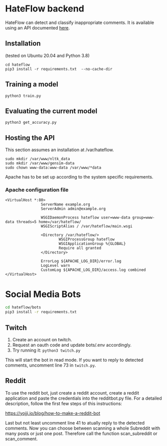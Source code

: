 # HateFlow backend
HateFlow can detect and classify inappropriate comments. It is available using an API documented [here](http://docs.hateflow.de).
## Installation
(tested on Ubuntu 20.04 and Python 3.8)

```shell
cd hateflow
pip3 install -r requirements.txt  --no-cache-dir
```

## Training a model
```shell
python3 train.py
```

## Evaluating the current model
```shell
python3 get_accuracy.py
```

## Hosting the API
This section assumes an installation at /var/hateflow.
```shell
sudo mkdir /var/www/nltk_data
sudo mkdir /var/www/gensim-data
sudo chown www-data:www-data /var/www/*data
```
Apache has to be set up according to the system specific requirements.
### Apache configuration file
```
<VirtualHost *:80>
                ServerName example.org
                ServerAdmin admin@example.org

                WSGIDaemonProcess hateflow user=www-data group=www-data threads=5 home=/var/hateflow/
                WSGIScriptAlias / /var/hateflow/main.wsgi

                <Directory /var/hateflow/>
                        WSGIProcessGroup hateflow
                        WSGIApplicationGroup %{GLOBAL}
                        Require all granted
                </Directory>

                ErrorLog ${APACHE_LOG_DIR}/error.log
                LogLevel warn
                CustomLog ${APACHE_LOG_DIR}/access.log combined
</VirtualHost>
```

# Social Media Bots
```bash
cd hateflow/bots
pip3 install -r requirements.txt
```
## Twitch
1. Create an account on twitch.
2. Request an oauth code and update bots/.env accordingly.
3. Try running it: `python3 twitch.py`

This will start the bot in read mode. If you want to reply to detected comments, uncomment line 73 in `twitch.py`.


## Reddit
To use the reddit bot, just create a reddit account, create a reddit application and paste the credentials into the redditbot.py file. For a detailed description, follow the first few steps of this instructions:

https://yojji.io/blog/how-to-make-a-reddit-bot

Last but not least uncomment line 41 to atually reply to the detected comments. Now you can choose between scanning a whole Subreddit with many posts or just one post. Therefore call the function scan_subreddit or scan_comment.